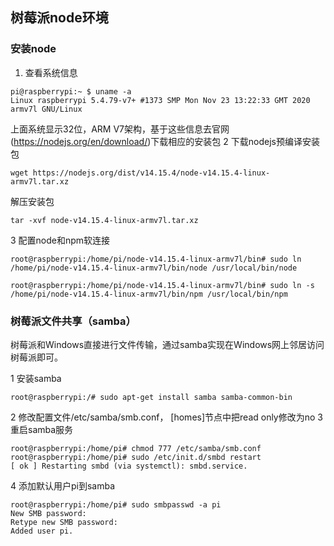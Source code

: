 ## 树莓派node环境

### 安装node
1. 查看系统信息
```
pi@raspberrypi:~ $ uname -a
Linux raspberrypi 5.4.79-v7+ #1373 SMP Mon Nov 23 13:22:33 GMT 2020 armv7l GNU/Linux
```
上面系统显示32位，ARM V7架构，基于这些信息去官网(https://nodejs.org/en/download/)下载相应的安装包
2 下载nodejs预编译安装包
```
wget https://nodejs.org/dist/v14.15.4/node-v14.15.4-linux-armv7l.tar.xz
```
解压安装包
```
tar -xvf node-v14.15.4-linux-armv7l.tar.xz
```
3 配置node和npm软连接
```
root@raspberrypi:/home/pi/node-v14.15.4-linux-armv7l/bin# sudo ln /home/pi/node-v14.15.4-linux-armv7l/bin/node /usr/local/bin/node

root@raspberrypi:/home/pi/node-v14.15.4-linux-armv7l/bin# sudo ln -s /home/pi/node-v14.15.4-linux-armv7l/bin/npm /usr/local/bin/npm
```
### 树莓派文件共享（samba）
树莓派和Windows直接进行文件传输，通过samba实现在Windows网上邻居访问树莓派即可。  

1 安装samba
```
root@raspberrypi:/# sudo apt-get install samba samba-common-bin
```
2 修改配置文件/etc/samba/smb.conf， [homes]节点中把read only修改为no
3 重启samba服务
```
root@raspberrypi:/home/pi# chmod 777 /etc/samba/smb.conf 
root@raspberrypi:/home/pi# sudo /etc/init.d/smbd restart
[ ok ] Restarting smbd (via systemctl): smbd.service.
```
4 添加默认用户pi到samba
```
root@raspberrypi:/home/pi# sudo smbpasswd -a pi
New SMB password:
Retype new SMB password:
Added user pi.
```